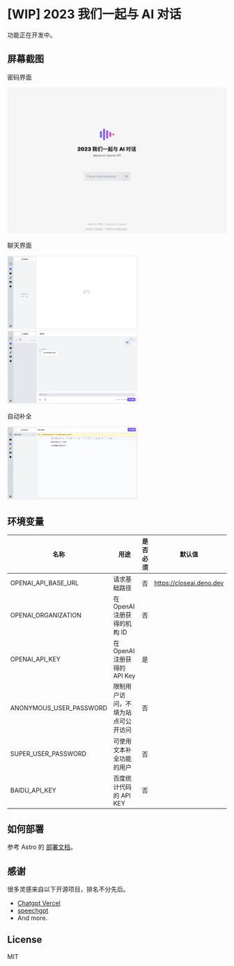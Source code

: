 # [WIP] 2023 我们一起与 AI 对话

功能正在开发中。

## 屏幕截图

密码界面

![密码界面](./imgs/password.png)

聊天界面

<img src="./imgs/chat.jpg" width="300px" /><img src="./imgs/chat-1.jpg" width="300px" />

自动补全

<img src="./imgs/note.jpg" width="300px" />

## 环境变量

| 名称                    | 用途                               | 是否必须 | 默认值                   |
| ----------------------- | ---------------------------------- | -------- | ------------------------ |
| OPENAI_API_BASE_URL     | 请求基础路径                       | 否       | https://closeai.deno.dev |
| OPENAI_ORGANIZATION          | 在 OpenAI 注册获得的机构 ID        | 否       |                          |
| OPENAI_API_KEY          | 在 OpenAI 注册获得的 API Key       | 是       |                          |
| ANONYMOUS_USER_PASSWORD | 限制用户访问，不填为站点可公开访问 | 否       |                          |
| SUPER_USER_PASSWORD     | 可使用文本补全功能的用户           | 否       |                          |
| BAIDU_API_KEY     | 百度统计代码的 API KEY           | 否       |                          |

## 如何部署

参考 Astro 的 [部署文档](https://docs.astro.build/en/guides/deploy/)。

## 感谢

很多灵感来自以下开源项目，排名不分先后。

- [Chatgpt Vercel](https://github.com/ourongxing/chatgpt-vercel)
- [speechgpt](https://github.com/hahahumble/speechgpt)
- And more.

## License

MIT
